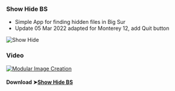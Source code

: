 ### Show Hide BS
- Simple App for finding hidden files in Big Sur
- Update 05 Mar 2022 adapted for Monterey 12, add Quit button

![Show Hide](https://user-images.githubusercontent.com/6248794/89104486-b4a77180-d3e7-11ea-9728-cf273cd0f3ec.png)


### Video

[![Modular Image Creation](https://i87.servimg.com/u/f87/17/99/48/98/68747410.png)](https://youtu.be/VjPbmkeFC0w)

#### Download ➤[Show Hide BS](https://github.com/chris1111/Show-Hide-BS/releases/tag/V1)
